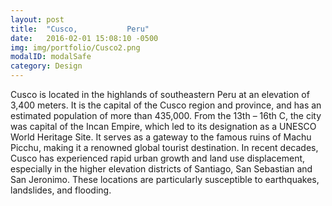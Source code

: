 ```yaml
---
layout: post
title:  "Cusco,           Peru"
date:   2016-02-01 15:08:10 -0500
img: img/portfolio/Cusco2.png
modalID: modalSafe
category: Design
---
```

Cusco is located in the highlands of southeastern Peru at an elevation of 3,400 meters.  It is the capital of the Cusco region and province, and has an estimated population of more than 435,000.  From the 13th – 16th C, the city was capital of the Incan Empire, which led to its designation as a UNESCO World Heritage Site.  It serves as a gateway to the famous ruins of Machu Picchu, making it a renowned global tourist destination.  In recent decades, Cusco has experienced rapid urban growth and land use displacement, especially in the higher elevation districts of Santiago, San Sebastian and San Jeronimo.  These locations are particularly susceptible to earthquakes, landslides, and flooding.

[flat-icons-link]: https://sellfy.com/p/8Q9P/jV3VZ/
